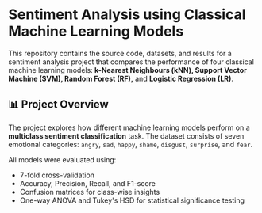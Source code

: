 # Sentiment Analysis using Classical Machine Learning Models

This repository contains the source code, datasets, and results for a sentiment analysis project that compares the performance of four classical machine learning models: **k-Nearest Neighbours (kNN), Support Vector Machine (SVM), Random Forest (RF),** and **Logistic Regression (LR)**.
## 📊 Project Overview

The project explores how different machine learning models perform on a **multiclass sentiment classification** task. The dataset consists of seven emotional categories: `angry`, `sad`, `happy`, `shame`, `disgust`, `surprise`, and `fear`.

All models were evaluated using:
- 7-fold cross-validation
- Accuracy, Precision, Recall, and F1-score
- Confusion matrices for class-wise insights
- One-way ANOVA and Tukey's HSD for statistical significance testing
